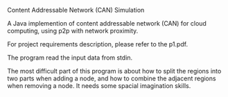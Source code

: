 Content Addressable Network (CAN) Simulation

A Java implemention of content addressable network (CAN) for cloud computing, using p2p with network proximity.

For project requirements description, please refer to the p1.pdf.

The program read the input data from stdin.

The most difficult part of this program is about how to split the regions into two parts when adding a node, and how to combine the adjacent regions when removing a node. It needs some spacial imagination skills.

